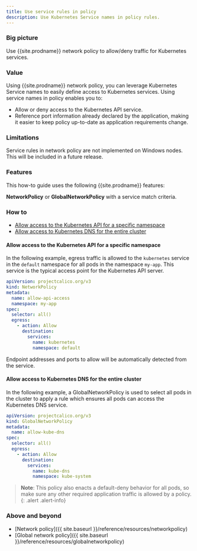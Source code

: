 ```yaml
---
title: Use service rules in policy
description: Use Kubernetes Service names in policy rules.
---
```


### Big picture

Use {{site.prodname}} network policy to allow/deny traffic for Kubernetes services.

### Value

Using {{site.prodname}} network policy, you can leverage Kubernetes Service names to easily define access to Kubernetes services. Using service names in policy enables you to:

- Allow or deny access to the Kubernetes API service.
- Reference port information already declared by the application, making it easier to keep policy up-to-date as application requirements change.

### Limitations

Service rules in network policy are not implemented on Windows nodes. This will be included in a future release.

### Features

This how-to guide uses the following {{site.prodname}} features:

**NetworkPolicy** or **GlobalNetworkPolicy** with a service match criteria.

### How to

- [Allow access to the Kubernetes API for a specific namespace](#allow-access-to-the-kubernetes-api-for-a-specific-namespace)
- [Allow access to Kubernetes DNS for the entire cluster](#allow-access-to-kubernetes-dns-for-the-entire-cluster)

#### Allow access to the Kubernetes API for a specific namespace

In the following example, egress traffic is allowed to the `kubernetes` service in the `default` namespace for all pods in the namespace `my-app`. This service is the typical 
access point for the Kubernetes API server.

```yaml
apiVersion: projectcalico.org/v3
kind: NetworkPolicy
metadata:
  name: allow-api-access
  namespace: my-app
spec:
  selector: all()
  egress:
    - action: Allow
      destination:
        services:
          name: kubernetes
          namespace: default
```

Endpoint addresses and ports to allow will be automatically detected from the service.

#### Allow access to Kubernetes DNS for the entire cluster

In the following example, a GlobalNetworkPolicy is used to select all pods in the cluster to apply a rule which ensures 
all pods can access the Kubernetes DNS service.

```yaml
apiVersion: projectcalico.org/v3
kind: GlobalNetworkPolicy
metadata:
  name: allow-kube-dns
spec:
  selector: all()
  egress:
    - action: Allow
      destination:
        services:
          name: kube-dns
          namespace: kube-system
```

> **Note**: This policy also enacts a default-deny behavior for all pods, so make sure any other required application traffic is allowed by a policy.
{: .alert .alert-info}

### Above and beyond

- [Network policy]({{ site.baseurl }}/reference/resources/networkpolicy)
- [Global network policy]({{ site.baseurl }}/reference/resources/globalnetworkpolicy)
